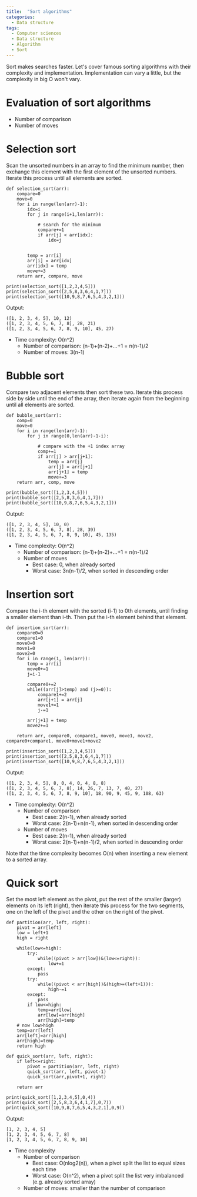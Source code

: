 ```yaml
---
title:  "Sort algorithms"
categories:
  - Data structure
tags:
  - Computer sciences
  - Data structure
  - Algorithm
  - Sort
---
```


Sort makes searches faster.
Let's cover famous sorting algorithms with their complexity and implementation.
Implementation can vary a little, but the complexity in big O won't vary.

# Evaluation of sort algorithms
- Number of comparison
- Number of moves

# Selection sort
Scan the unsorted numbers in an array to find the minimum number, 
then exchange this element with the first element of the unsorted numbers.
Iterate this process until all elements are sorted.
```
def selection_sort(arr):
    compare=0
    move=0
    for i in range(len(arr)-1):
        idx=i
        for j in range(i+1,len(arr)):
            
            # search for the minimum
            compare+=1
            if arr[j] < arr[idx]:
                idx=j
                
        
        temp = arr[i]
        arr[i] = arr[idx]
        arr[idx] = temp
        move+=3
    return arr, compare, move
    
print(selection_sort([1,2,3,4,5]))
print(selection_sort([2,5,8,3,6,4,1,7]))
print(selection_sort([10,9,8,7,6,5,4,3,2,1]))
```
Output:
```
([1, 2, 3, 4, 5], 10, 12)
([1, 2, 3, 4, 5, 6, 7, 8], 28, 21)
([1, 2, 3, 4, 5, 6, 7, 8, 9, 10], 45, 27)
```
- Time complexity: O(n^2)
    - Number of comparison: (n-1)+(n-2)+...+1  = n(n-1)/2
    - Number of moves: 3(n-1)

# Bubble sort
Compare two adjacent elements then sort these two. 
Iterate this process side by side until the end of the array, 
then iterate again from the beginning until all elements are sorted.
```
def bubble_sort(arr):
    comp=0
    move=0
    for i in range(len(arr)-1):
        for j in range(0,len(arr)-1-i):
            
            # compare with the +1 index array
            comp+=1
            if arr[j] > arr[j+1]:  
                temp = arr[j]
                arr[j] = arr[j+1]
                arr[j+1] = temp
                move+=3
    return arr, comp, move

print(bubble_sort([1,2,3,4,5]))
print(bubble_sort([2,5,8,3,6,4,1,7]))
print(bubble_sort([10,9,8,7,6,5,4,3,2,1]))
```
Output:
```
([1, 2, 3, 4, 5], 10, 0)
([1, 2, 3, 4, 5, 6, 7, 8], 28, 39)
([1, 2, 3, 4, 5, 6, 7, 8, 9, 10], 45, 135)
```
- Time complexity: O(n^2)
    - Number of comparison: (n-1)+(n-2)+...+1  = n(n-1)/2
    - Number of moves
        - Best case: 0, when already sorted
        - Worst case: 3n(n-1)/2, when sorted in descending order


# Insertion sort
Compare the i-th element with the sorted (i-1) to 0th elements, 
until finding a smaller element than i-th. 
Then put the i-th element behind that element.
```
def insertion_sort(arr):
    compare0=0
    compare1=0
    move0=0
    move1=0
    move2=0
    for i in range(1, len(arr)):
        temp = arr[i]
        move0+=1
        j=i-1
        
        compare0+=2
        while((arr[j]>temp) and (j>=0)):
            compare1+=2
            arr[j+1] = arr[j]
            move1+=1
            j-=1
            
        arr[j+1] = temp   
        move2+=1

    return arr, compare0, compare1, move0, move1, move2, compare0+compare1, move0+move1+move2

print(insertion_sort([1,2,3,4,5]))
print(insertion_sort([2,5,8,3,6,4,1,7]))
print(insertion_sort([10,9,8,7,6,5,4,3,2,1]))
```
Output:
```
([1, 2, 3, 4, 5], 8, 0, 4, 0, 4, 8, 8)
([1, 2, 3, 4, 5, 6, 7, 8], 14, 26, 7, 13, 7, 40, 27)
([1, 2, 3, 4, 5, 6, 7, 8, 9, 10], 18, 90, 9, 45, 9, 108, 63)
```
- Time complexity: O(n^2)
    - Number of comparison
        - Best case: 2(n-1), when already sorted
        - Worst case: 2(n-1)+n(n-1), when sorted in descending order 
    - Number of moves
        - Best case: 2(n-1), when already sorted
        - Worst case: 2(n-1)+n(n-1)/2, when sorted in descending order 

Note that the time complexity becomes O(n) when inserting a new element to a sorted array.

# Quick sort
Set the most left element as the pivot, 
put the rest of the smaller (larger) elements on its left (right), 
then iterate this process for the two segments, 
one on the left of the pivot and the other on the right of the pivot.

```
def partition(arr, left, right):
    pivot = arr[left]
    low = left+1
    high = right
    
    while(low<=high):
        try:
            while((pivot > arr[low])&(low<=right)):
                low+=1
        except:
            pass
        try:
            while((pivot < arr[high])&(high>=(left+1))):
                high-=1
        except:
            pass
        if low<=high:
            temp=arr[low]
            arr[low]=arr[high]
            arr[high]=temp
    # now low>high
    temp=arr[left]
    arr[left]=arr[high]
    arr[high]=temp            
    return high

def quick_sort(arr, left, right):
    if left<=right:
        pivot = partition(arr, left, right)
        quick_sort(arr, left, pivot-1)
        quick_sort(arr,pivot+1, right)
        
    return arr
        
print(quick_sort([1,2,3,4,5],0,4))
print(quick_sort([2,5,8,3,6,4,1,7],0,7))
print(quick_sort([10,9,8,7,6,5,4,3,2,1],0,9))
```
Output:
```
[1, 2, 3, 4, 5]
[1, 2, 3, 4, 5, 6, 7, 8]
[1, 2, 3, 4, 5, 6, 7, 8, 9, 10]
```
- Time complexity
    - Number of comparison
        - Best case: O(nlog2(n)), when a pivot split the list to equal sizes each time
        - Worst case: O(n^2), when a pivot split the list very imbalanced (e.g. already sorted array)
    - Number of moves: smaller than the number of comparison